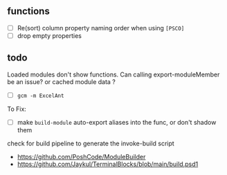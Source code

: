 ## functions 

- [ ] Re(sort) column property naming order when using `[PSCO]`
- [ ] drop empty properties

## todo

Loaded modules don't show functions.
Can calling export-moduleMember be an issue? or cached module data ?

- [ ] `gcm -m ExcelAnt`

To Fix:

- [ ] make `build-module` auto-export aliases into the func, or don't shadow them

check for build pipeline to generate the invoke-build script

- https://github.com/PoshCode/ModuleBuilder
- https://github.com/Jaykul/TerminalBlocks/blob/main/build.psd1
